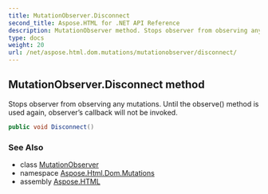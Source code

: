 ```yaml
---
title: MutationObserver.Disconnect
second_title: Aspose.HTML for .NET API Reference
description: MutationObserver method. Stops observer from observing any mutations. Until the observe method is used again observers callback will not be invoked
type: docs
weight: 20
url: /net/aspose.html.dom.mutations/mutationobserver/disconnect/
---
```

## MutationObserver.Disconnect method

Stops observer from observing any mutations. Until the observe() method is used again, observer’s callback will not be invoked.

```csharp
public void Disconnect()
```

### See Also

* class [MutationObserver](../)
* namespace [Aspose.Html.Dom.Mutations](../../mutationobserver/)
* assembly [Aspose.HTML](../../../)
